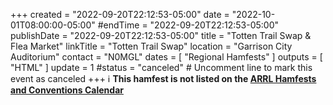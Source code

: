 +++
created = "2022-09-20T22:12:53-05:00"
date = "2022-10-01T08:00:00-05:00"
#endTime = "2022-09-20T22:12:53-05:00"
publishDate = "2022-09-20T22:12:53-05:00"
title = "Totten Trail Swap & Flea Market"
linkTitle = "Totten Trail Swap"
location = "Garrison City Auditorium"
contact = "N0MGL"
dates = [ "Regional Hamfests" ]
outputs = [ "HTML" ]
update = 1
#status = "canceled"	# Uncomment line to mark this event as canceled	
+++
:information_source: **This hamfest is not listed on the
[ARRL Hamfests and Conventions Calendar](http://www.arrl.org/hamfests-and-conventions-calendar)**
